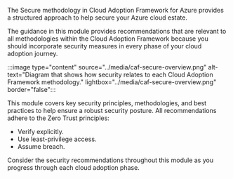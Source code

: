 The Secure methodology in Cloud Adoption Framework for Azure provides a structured approach to help secure your Azure cloud estate.

The guidance in this module provides recommendations that are relevant to all methodologies within the Cloud Adoption Framework because you should incorporate security measures in every phase of your cloud adoption journey.

:::image type="content" source="../media/caf-secure-overview.png" alt-text="Diagram that shows how security relates to each Cloud Adoption Framework methodology." lightbox="../media/caf-secure-overview.png" border="false":::

This module covers key security principles, methodologies, and best practices to help ensure a robust security posture. All recommendations adhere to the Zero Trust principles:

- Verify explicitly.
- Use least-privilege access.
- Assume breach.

Consider the security recommendations throughout this module as you progress through each cloud adoption phase.



